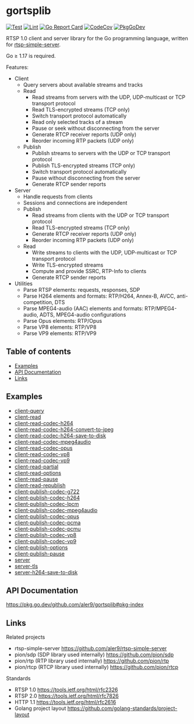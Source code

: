 
# gortsplib

[![Test](https://github.com/aler9/gortsplib/workflows/test/badge.svg)](https://github.com/aler9/gortsplib/actions?query=workflow:test)
[![Lint](https://github.com/aler9/gortsplib/workflows/lint/badge.svg)](https://github.com/aler9/gortsplib/actions?query=workflow:lint)
[![Go Report Card](https://goreportcard.com/badge/github.com/aler9/gortsplib)](https://goreportcard.com/report/github.com/aler9/gortsplib)
[![CodeCov](https://codecov.io/gh/aler9/gortsplib/branch/main/graph/badge.svg)](https://codecov.io/gh/aler9/gortsplib/branch/main)
[![PkgGoDev](https://pkg.go.dev/badge/github.com/aler9/gortsplib)](https://pkg.go.dev/github.com/aler9/gortsplib#pkg-index)

RTSP 1.0 client and server library for the Go programming language, written for [rtsp-simple-server](https://github.com/aler9/rtsp-simple-server).

Go &ge; 1.17 is required.

Features:

* Client
  * Query servers about available streams and tracks
  * Read
    * Read streams from servers with the UDP, UDP-multicast or TCP transport protocol
    * Read TLS-encrypted streams (TCP only)
    * Switch transport protocol automatically
    * Read only selected tracks of a stream
    * Pause or seek without disconnecting from the server
    * Generate RTCP receiver reports (UDP only)
    * Reorder incoming RTP packets (UDP only)
  * Publish
    * Publish streams to servers with the UDP or TCP transport protocol
    * Publish TLS-encrypted streams (TCP only)
    * Switch transport protocol automatically
    * Pause without disconnecting from the server
    * Generate RTCP sender reports
* Server
  * Handle requests from clients
  * Sessions and connections are independent
  * Publish
    * Read streams from clients with the UDP or TCP transport protocol
    * Read TLS-encrypted streams (TCP only)
    * Generate RTCP receiver reports (UDP only)
    * Reorder incoming RTP packets (UDP only)
  * Read
    * Write streams to clients with the UDP, UDP-multicast or TCP transport protocol
    * Write TLS-encrypted streams
    * Compute and provide SSRC, RTP-Info to clients
    * Generate RTCP sender reports
* Utilities
  * Parse RTSP elements: requests, responses, SDP
  * Parse H264 elements and formats: RTP/H264, Annex-B, AVCC, anti-competition, DTS
  * Parse MPEG4-audio (AAC) elements and formats: RTP/MPEG4-audio, ADTS, MPEG4-audio configurations
  * Parse Opus elements: RTP/Opus
  * Parse VP8 elements: RTP/VP8
  * Parse VP9 elements: RTP/VP9

## Table of contents

* [Examples](#examples)
* [API Documentation](#api-documentation)
* [Links](#links)

## Examples

* [client-query](examples/client-query/main.go)
* [client-read](examples/client-read/main.go)
* [client-read-codec-h264](examples/client-read-codec-h264/main.go)
* [client-read-codec-h264-convert-to-jpeg](examples/client-read-codec-h264-convert-to-jpeg/main.go)
* [client-read-codec-h264-save-to-disk](examples/client-read-codec-h264-save-to-disk/main.go)
* [client-read-codec-mpeg4audio](examples/client-read-codec-mpeg4audio/main.go)
* [client-read-codec-opus](examples/client-read-codec-opus/main.go)
* [client-read-codec-vp8](examples/client-read-codec-vp8/main.go)
* [client-read-codec-vp9](examples/client-read-codec-vp9/main.go)
* [client-read-partial](examples/client-read-partial/main.go)
* [client-read-options](examples/client-read-options/main.go)
* [client-read-pause](examples/client-read-pause/main.go)
* [client-read-republish](examples/client-read-republish/main.go)
* [client-publish-codec-g722](examples/client-publish-codec-g722/main.go)
* [client-publish-codec-h264](examples/client-publish-codec-h264/main.go)
* [client-publish-codec-lpcm](examples/client-publish-codec-lpcm/main.go)
* [client-publish-codec-mpeg4audio](examples/client-publish-codec-mpeg4audio/main.go)
* [client-publish-codec-opus](examples/client-publish-codec-opus/main.go)
* [client-publish-codec-pcma](examples/client-publish-codec-pcma/main.go)
* [client-publish-codec-pcmu](examples/client-publish-codec-pcmu/main.go)
* [client-publish-codec-vp8](examples/client-publish-codec-vp8/main.go)
* [client-publish-codec-vp9](examples/client-publish-codec-vp9/main.go)
* [client-publish-options](examples/client-publish-options/main.go)
* [client-publish-pause](examples/client-publish-pause/main.go)
* [server](examples/server/main.go)
* [server-tls](examples/server-tls/main.go)
* [server-h264-save-to-disk](examples/server-h264-save-to-disk/main.go)

## API Documentation

https://pkg.go.dev/github.com/aler9/gortsplib#pkg-index

## Links

Related projects

* rtsp-simple-server https://github.com/aler9/rtsp-simple-server
* pion/sdp (SDP library used internally) https://github.com/pion/sdp
* pion/rtp (RTP library used internally) https://github.com/pion/rtp
* pion/rtcp (RTCP library used internally) https://github.com/pion/rtcp

Standards

* RTSP 1.0 https://tools.ietf.org/html/rfc2326
* RTSP 2.0 https://tools.ietf.org/html/rfc7826
* HTTP 1.1 https://tools.ietf.org/html/rfc2616
* Golang project layout https://github.com/golang-standards/project-layout
